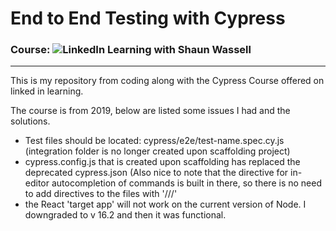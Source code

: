 # End to End Testing with Cypress
### Course: ![LinkedIn Learning with Shaun Wassell](https://www.linkedin.com/learning/end-to-end-javascript-testing-with-cypress-io/test-automation-with-javascript)

---

This is my repository from coding along with the Cypress Course offered on linked in learning.

The course is from 2019, below are listed some issues I had and the solutions.

* Test files should be located: cypress/e2e/test-name.spec.cy.js (integration folder is no longer created upon scaffolding project)
* cypress.config.js that is created upon scaffolding has replaced the deprecated cypress.json (Also nice to note that the directive for in-editor autocompletion of commands is built in there, so there is no need to add directives to the files with '///'
* the React 'target app' will not work on the current version of Node. I downgraded to v 16.2 and then it was functional.

